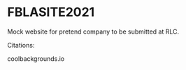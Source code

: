 # FBLASITE2021

Mock website for pretend company to be submitted at RLC. 


Citations:

coolbackgrounds.io
